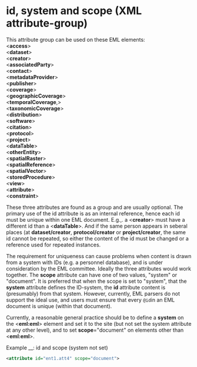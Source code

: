 
# id, system and scope (XML attribute-group)

This attribute group can be used on these EML elements:  
<**access**>  
<**dataset**>  
<**creator**>  
<**associatedParty**>  
<**contact**>  
<**metadataProvider**>  
<**publisher**>  
<**coverage**>  
<**geographicCoverage**>  
<**temporalCoverage**,>  
<**taxonomicCoverage**>  
<**distribution**>  
<**software**>  
<**citation**>  
<**protocol**>  
<**project**>  
<**dataTable**>  
<**otherEntity**>  
<**spatialRaster**>  
<**spatialReference**>  
<**spatialVector**>  
<**storedProcedure**>  
<**view**>  
<**attribute**>  
<**constraint**>

These three attributes are found as a group and are usually optional.
The primary use of the id attribute is as an internal reference, hence
each id must be unique within one EML document. E.g.,. a <**creator**>
must have a different id than a <**dataTable**>. And if the same
person appears in seberal places (at **dataset/creator**,
**protocol/creator** or **project/creator**, the same id cannot be
repeated, so either the content of the id must be changed or a reference
used for repeated instances.

The requirement for uniqueness can cause problems when content is drawn from a system
with IDs (e.g. a personnel database), and is under consideration by the
EML committee. Ideally the three attributes would work together. The
**scope** attribute can have one of two values, "system" or "document".
It is preferred that when the scope is set to "system", that the
**system** attribute defines the ID-system, the **id** attribute content
is (presumably) from that system. However, currently, EML parsers do not
support the ideal use, and users must ensure that every `@id`in an EML document
is unique (within that document).

Currently, a reasonable general practice should be to define a
**system** on the <**eml:eml**> element and set it to the site (but
not set the system attribute at any other level), and to set
**scope**="document" on elements other than <**eml:eml**>.


Example __: id and scope (system not set)
```xml
<attribute id="ent1.att4" scope="document">
```